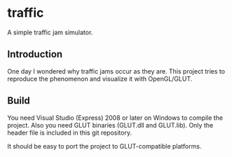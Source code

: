 traffic
=======

A simple traffic jam simulator.


Introduction
------------
One day I wondered why traffic jams occur as they are.
This project tries to reproduce the phenomenon and visualize it
with OpenGL/GLUT.


Build
-----
You need Visual Studio (Express) 2008 or later on Windows to
compile the project.
Also you need GLUT binaries (GLUT.dll and GLUT.lib).
Only the header file is included in this git repository.

It should be easy to port the project to GLUT-compatible
platforms.
